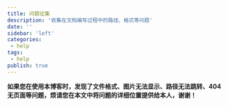 ```yaml
---
title: 问题征集
description: '收集在文档编写过程中的路径、格式等问题'
date: ''
sidebar: 'left'
categories: 
 - help
tags: 
 - help
publish: true
---
```


**如果您在使用本博客时，发现了文件格式、图片无法显示、路径无法跳转、404无页面等问题，烦请您在本文中将问题的详细位置提供给本人，谢谢！**
